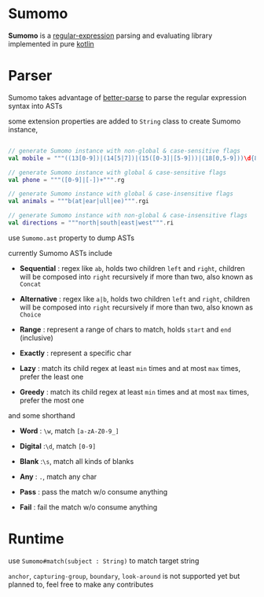 Sumomo
======
**Sumomo** is a [regular-expression](https://en.wikipedia.org/wiki/Regular_expression) parsing and evaluating library implemented in pure [kotlin](http://kotlinlang.org/)

Parser
=============
Sumomo takes advantage of [better-parse](https://github.com/h0tk3y/better-parse/issues) to parse the regular expression syntax into ASTs

some extension properties are added to `String` class to create Sumomo instance,

```kotlin

// generate Sumomo instance with non-global & case-sensitive flags
val mobile = """((13[0-9])|(14[5|7])|(15([0-3]|[5-9]))|(18[0,5-9]))\d{8}""".r

// generate Sumomo instance with global & case-sensitive flags
val phone = """([0-9]|[-])+""".rg

// generate Sumomo instance with global & case-insensitive flags
val animals = """b(at|ear|ull|ee)""".rgi

// generate Sumomo instance with non-global & case-insensitive flags
val directions = """north|south|east|west""".ri
```

use `Sumomo.ast` property to dump ASTs

currently Sumomo ASTs include

- **Sequential**  : regex like `ab`, holds two children `left` and `right`, children will be composed into `right` recursively if more than two, also known as `Concat`

- **Alternative** : regex like `a|b`, holds two children `left` and `right`, children will be composed into `right` recursively if more than two, also known as `Choice`

- **Range** : represent a range of chars to match, holds `start` and `end` (inclusive)

- **Exactly** : represent a specific char

- **Lazy** : match its child regex at least `min` times and at most `max` times, prefer the least one

- **Greedy** : match its child regex at least `min` times and at most `max` times, prefer the most one

and some shorthand

- **Word** : `\w`, match `[a-zA-Z0-9_]`

- **Digital** :`\d`, match `[0-9]`

- **Blank** :`\s`, match all kinds of blanks

- **Any** : `.`, match any char

- **Pass** : pass the match w/o consume anything

- **Fail** : fail the match w/o consume anything

Runtime
===========

use `Sumomo#match(subject : String)` to match target string

`anchor`, `capturing-group`, `boundary`, `look-around` is not supported yet but planned to,
feel free to make any contributes

